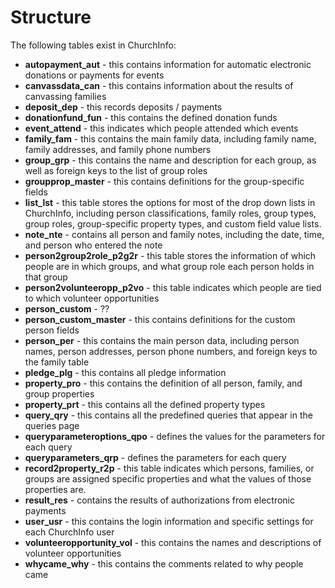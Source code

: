 # Structure

The following tables exist in ChurchInfo:

- **autopayment_aut** - this contains information for automatic electronic donations or payments for events
- **canvassdata_can** - this contains information about the results of canvassing families
- **deposit_dep** - this records deposits / payments
- **donationfund_fun** - this contains the defined donation funds
- **event_attend** - this indicates which people attended which events
- **family_fam** - this contains the main family data, including family name, family addresses, and family phone numbers
- **group_grp** - this contains the name and description for each group, as well as foreign keys to the list of group roles
- **groupprop_master** - this contains definitions for the group-specific fields
- **list_lst** - this table stores the options for most of the drop down lists in ChurchInfo, including person classifications, family roles, group types, group roles, group-specific property types, and custom field value lists.
- **note_nte** - contains all person and family notes, including the date, time, and person who entered the note
- **person2group2role_p2g2r** - this table stores the information of which people are in which groups, and what group role each person holds in that group
- **person2volunteeropp_p2vo** - this table indicates which people are tied to which volunteer opportunities
- **person_custom** - ??
- **person_custom_master** - this contains definitions for the custom person fields
- **person_per** - this contains the main person data, including person names, person addresses, person phone numbers, and foreign keys to the family table
- **pledge_plg** - this contains all pledge information
- **property_pro** - this contains the definition of all person, family, and group properties
- **property_prt** - this contains all the defined property types
- **query_qry** - this contains all the predefined queries that appear in the queries page
- **queryparameteroptions_qpo** - defines the values for the parameters for each query
- **queryparameters_qrp** - defines the parameters for each query
- **record2property_r2p** - this table indicates which persons, families, or groups are assigned specific properties and what the values of those properties are.
- **result_res** - contains the results of authorizations from electronic payments
- **user_usr** - this contains the login information and specific settings for each ChurchInfo user
- **volunteeropportunity_vol** - this contains the names and descriptions of volunteer opportunities
- **whycame_why** - this contains the comments related to why people came